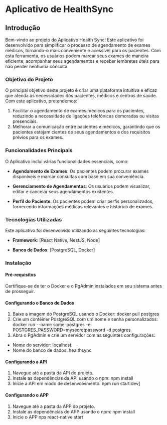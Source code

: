 # Aplicativo de HealthSync

## Introdução

Bem-vindo ao projeto do Aplicativo Health Sync! Este aplicativo foi desenvolvido para simplificar o processo de agendamento de exames médicos, tornando-o mais conveniente e acessível para os pacientes. Com esta ferramenta, os usuários podem marcar seus exames de maneira eficiente, acompanhar seus agendamentos e receber lembretes úteis para não perder nenhuma consulta.

### Objetivo do Projeto

O principal objetivo deste projeto é criar uma plataforma intuitiva e eficaz que atenda às necessidades dos pacientes, médicos e centros de saúde. Com este aplicativo, pretendemos:

1. Facilitar o agendamento de exames médicos para os pacientes, reduzindo a necessidade de ligações telefônicas demoradas ou visitas presenciais.
2. Melhorar a comunicação entre pacientes e médicos, garantindo que os pacientes estejam cientes de seus agendamentos e dos requisitos prévios para os exames.

### Funcionalidades Principais

O Aplicativo inclui várias funcionalidades essenciais, como:

- **Agendamento de Exames**: Os pacientes podem procurar exames disponíveis e marcar consultas com base em sua conveniência.

- **Gerenciamento de Agendamentos**: Os usuários podem visualizar, editar e cancelar seus agendamentos existentes.

- **Perfil do Paciente**: Os pacientes podem criar perfis personalizados, fornecendo informações médicas relevantes e histórico de exames.


### Tecnologias Utilizadas

Este aplicativo foi desenvolvido utilizando as seguintes tecnologias:

- **Framework**: [React Native, NestJS, Node]

- **Banco de Dados**: [PostgreSQL, Docker]

### Instalação

#### Pré-requisitos

Certifique-se de ter o Docker e o PgAdmin instalados em seu sistema antes de prosseguir.

#### Configurando o Banco de Dados

1. Baixe a imagem do PostgreSQL usando o Docker:
   docker pull postgres
2. Crie um contêiner PostgreSQL com um nome e senha personalizados:
   docker run --name some-postgres -e POSTGRES_PASSWORD=mysecretpassword -d postgres
3. Abra o PgAdmin e crie um servidor com as seguintes configurações:
- Nome do servidor: localhost
- Nome do banco de dados: healthsync

#### Configurando a API

1. Navegue até a pasta da API do projeto.
2. Instale as dependências da API usando o npm:
   npm install
3. Inicie a API em modo de desenvolvimento:
   npm run start:dev]

#### Configurando o APP

1. Navegue até a pasta da APP do projeto.
2. Instale as dependências do APP usando o npm:
   npm install
3. Inicie o APP
   npx react-native start



